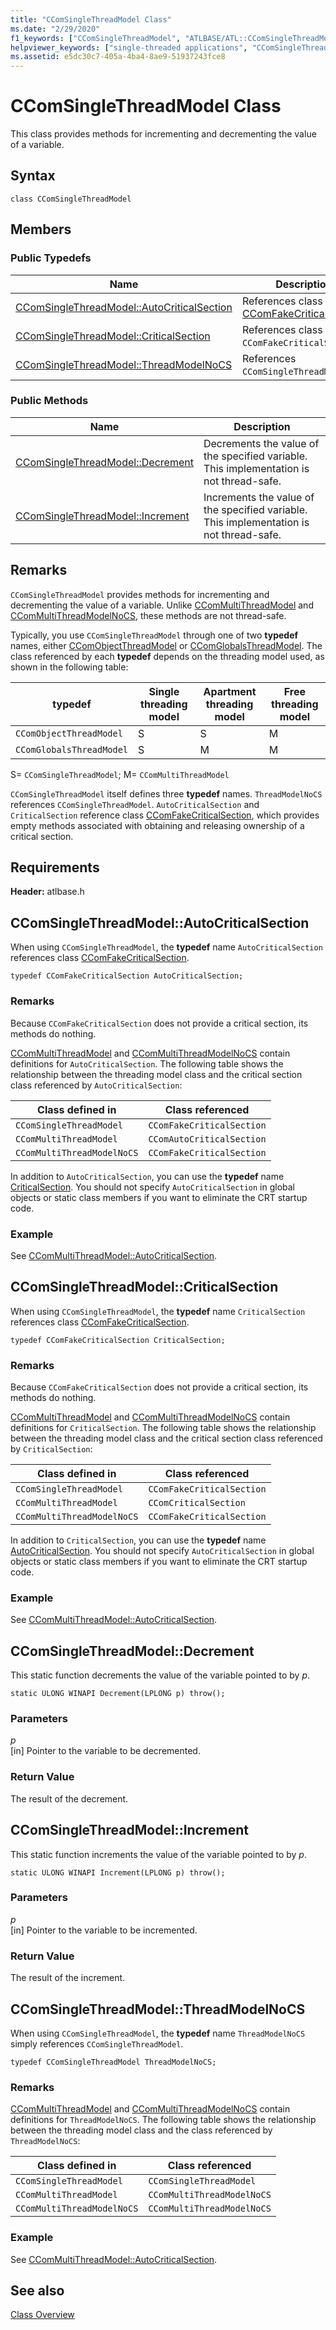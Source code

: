 ```yaml
---
title: "CComSingleThreadModel Class"
ms.date: "2/29/2020"
f1_keywords: ["CComSingleThreadModel", "ATLBASE/ATL::CComSingleThreadModel", "ATLBASE/ATL::CComSingleThreadModel::AutoCriticalSection", "ATLBASE/ATL::CComSingleThreadModel::CriticalSection", "ATLBASE/ATL::CComSingleThreadModel::ThreadModelNoCS", "ATLBASE/ATL::CComSingleThreadModel::Decrement", "ATLBASE/ATL::CComSingleThreadModel::Increment"]
helpviewer_keywords: ["single-threaded applications", "CComSingleThreadModel class", "single-threaded applications, ATL"]
ms.assetid: e5dc30c7-405a-4ba4-8ae9-51937243fce8
---
```

# CComSingleThreadModel Class

This class provides methods for incrementing and decrementing the value of a variable.

## Syntax

```
class CComSingleThreadModel
```

## Members

### Public Typedefs

|Name|Description|
|----------|-----------------|
|[CComSingleThreadModel::AutoCriticalSection](#autocriticalsection)|References class [CComFakeCriticalSection](../../atl/reference/ccomfakecriticalsection-class.md).|
|[CComSingleThreadModel::CriticalSection](#criticalsection)|References class `CComFakeCriticalSection`.|
|[CComSingleThreadModel::ThreadModelNoCS](#threadmodelnocs)|References `CComSingleThreadModel`.|

### Public Methods

|Name|Description|
|----------|-----------------|
|[CComSingleThreadModel::Decrement](#decrement)|Decrements the value of the specified variable. This implementation is not thread-safe.|
|[CComSingleThreadModel::Increment](#increment)|Increments the value of the specified variable. This implementation is not thread-safe.|

## Remarks

`CComSingleThreadModel` provides methods for incrementing and decrementing the value of a variable. Unlike [CComMultiThreadModel](../../atl/reference/ccommultithreadmodel-class.md) and [CComMultiThreadModelNoCS](../../atl/reference/ccommultithreadmodelnocs-class.md), these methods are not thread-safe.

Typically, you use `CComSingleThreadModel` through one of two **typedef** names, either [CComObjectThreadModel](atl-typedefs.md#ccomobjectthreadmodel) or [CComGlobalsThreadModel](atl-typedefs.md#ccomglobalsthreadmodel). The class referenced by each **typedef** depends on the threading model used, as shown in the following table:

|typedef|Single threading model|Apartment threading model|Free threading model|
|-------------|----------------------------|-------------------------------|--------------------------|
|`CComObjectThreadModel`|S|S|M|
|`CComGlobalsThreadModel`|S|M|M|

S= `CComSingleThreadModel`; M= `CComMultiThreadModel`

`CComSingleThreadModel` itself defines three **typedef** names. `ThreadModelNoCS` references `CComSingleThreadModel`. `AutoCriticalSection` and `CriticalSection` reference class [CComFakeCriticalSection](../../atl/reference/ccomfakecriticalsection-class.md), which provides empty methods associated with obtaining and releasing ownership of a critical section.

## Requirements

**Header:** atlbase.h

##  <a name="autocriticalsection"></a>  CComSingleThreadModel::AutoCriticalSection

When using `CComSingleThreadModel`, the **typedef** name `AutoCriticalSection` references class [CComFakeCriticalSection](../../atl/reference/ccomfakecriticalsection-class.md).

```
typedef CComFakeCriticalSection AutoCriticalSection;
```

### Remarks

Because `CComFakeCriticalSection` does not provide a critical section, its methods do nothing.

[CComMultiThreadModel](../../atl/reference/ccommultithreadmodel-class.md) and [CComMultiThreadModelNoCS](../../atl/reference/ccommultithreadmodelnocs-class.md) contain definitions for `AutoCriticalSection`. The following table shows the relationship between the threading model class and the critical section class referenced by `AutoCriticalSection`:

|Class defined in|Class referenced|
|----------------------|----------------------|
|`CComSingleThreadModel`|`CComFakeCriticalSection`|
|`CComMultiThreadModel`|`CComAutoCriticalSection`|
|`CComMultiThreadModelNoCS`|`CComFakeCriticalSection`|

In addition to `AutoCriticalSection`, you can use the **typedef** name [CriticalSection](#criticalsection). You should not specify `AutoCriticalSection` in global objects or static class members if you want to eliminate the CRT startup code.

### Example

See [CComMultiThreadModel::AutoCriticalSection](../../atl/reference/ccommultithreadmodel-class.md#autocriticalsection).

##  <a name="criticalsection"></a>  CComSingleThreadModel::CriticalSection

When using `CComSingleThreadModel`, the **typedef** name `CriticalSection` references class [CComFakeCriticalSection](../../atl/reference/ccomfakecriticalsection-class.md).

```
typedef CComFakeCriticalSection CriticalSection;
```

### Remarks

Because `CComFakeCriticalSection` does not provide a critical section, its methods do nothing.

[CComMultiThreadModel](../../atl/reference/ccommultithreadmodel-class.md) and [CComMultiThreadModelNoCS](../../atl/reference/ccommultithreadmodelnocs-class.md) contain definitions for `CriticalSection`. The following table shows the relationship between the threading model class and the critical section class referenced by `CriticalSection`:

|Class defined in|Class referenced|
|----------------------|----------------------|
|`CComSingleThreadModel`|`CComFakeCriticalSection`|
|`CComMultiThreadModel`|`CComCriticalSection`|
|`CComMultiThreadModelNoCS`|`CComFakeCriticalSection`|

In addition to `CriticalSection`, you can use the **typedef** name [AutoCriticalSection](#autocriticalsection). You should not specify `AutoCriticalSection` in global objects or static class members if you want to eliminate the CRT startup code.

### Example

See [CComMultiThreadModel::AutoCriticalSection](../../atl/reference/ccommultithreadmodel-class.md#autocriticalsection).

##  <a name="decrement"></a>  CComSingleThreadModel::Decrement

This static function decrements the value of the variable pointed to by *p*.

```
static ULONG WINAPI Decrement(LPLONG p) throw();
```

### Parameters

*p*<br/>
[in] Pointer to the variable to be decremented.

### Return Value

The result of the decrement.

##  <a name="increment"></a>  CComSingleThreadModel::Increment

This static function increments the value of the variable pointed to by *p*.

```
static ULONG WINAPI Increment(LPLONG p) throw();
```

### Parameters

*p*<br/>
[in] Pointer to the variable to be incremented.

### Return Value

The result of the increment.

##  <a name="threadmodelnocs"></a>  CComSingleThreadModel::ThreadModelNoCS

When using `CComSingleThreadModel`, the **typedef** name `ThreadModelNoCS` simply references `CComSingleThreadModel`.

```
typedef CComSingleThreadModel ThreadModelNoCS;
```

### Remarks

[CComMultiThreadModel](../../atl/reference/ccommultithreadmodel-class.md) and [CComMultiThreadModelNoCS](../../atl/reference/ccommultithreadmodelnocs-class.md) contain definitions for `ThreadModelNoCS`. The following table shows the relationship between the threading model class and the class referenced by `ThreadModelNoCS`:

|Class defined in|Class referenced|
|----------------------|----------------------|
|`CComSingleThreadModel`|`CComSingleThreadModel`|
|`CComMultiThreadModel`|`CComMultiThreadModelNoCS`|
|`CComMultiThreadModelNoCS`|`CComMultiThreadModelNoCS`|

### Example

See [CComMultiThreadModel::AutoCriticalSection](../../atl/reference/ccommultithreadmodel-class.md#autocriticalsection).

## See also

[Class Overview](../../atl/atl-class-overview.md)
